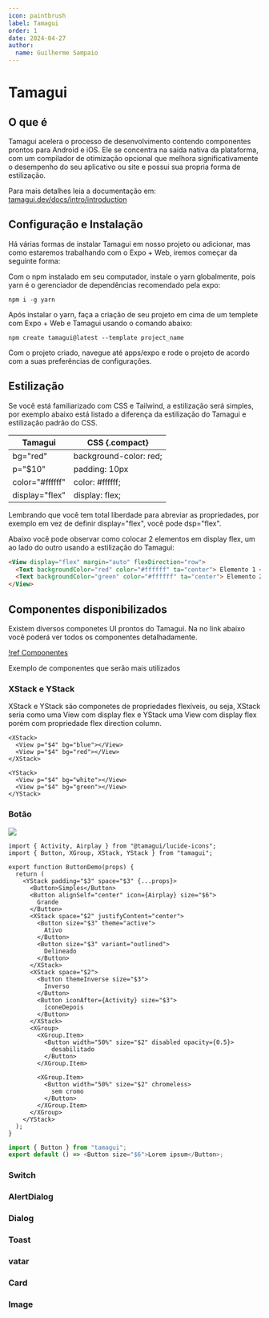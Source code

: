 ```yaml
---
icon: paintbrush
label: Tamagui
order: 1
date: 2024-04-27
author:
  name: Guilherme Sampaio
---
```


# Tamagui

## O que é

Tamagui acelera o processo de desenvolvimento contendo componentes prontos para Android e iOS. Ele se concentra na saída nativa da plataforma, com um compilador de otimização opcional que melhora significativamente o desempenho do seu aplicativo ou site e possui sua propria forma de estilização.

Para mais detalhes leia a documentação em: [tamagui.dev/docs/intro/introduction](https://tamagui.dev/docs/intro/introduction)

## Configuração e Instalação

Há várias formas de instalar Tamagui em nosso projeto ou adicionar, mas como estaremos trabalhando com o Expo + Web, iremos começar da seguinte forma:

Com o npm instalado em seu computador, instale o yarn globalmente, pois yarn é o gerenciador de dependências recomendado pela expo:

```
npm i -g yarn

```

Após instalar o yarn, faça a criação de seu projeto em cima de um templete com Expo + Web e Tamagui usando o comando abaixo:

```
npm create tamagui@latest --template project_name

```

Com o projeto criado, navegue até apps/expo e rode o projeto de acordo com a suas preferências de configurações.

## Estilização

Se você está familiarizado com CSS e Tailwind, a estilização será simples, por exemplo abaixo está listado a diferença da estilização do Tamagui e estilização padrão do CSS.

| Tamagui         | CSS {.compact}         |
| --------------- | ---------------------- |
| bg="red"        | background-color: red; |
| p="$10"         | padding: 10px          |
| color="#ffffff" | color: #ffffff;        |
| display="flex"  | display: flex;         |

Lembrando que você tem total liberdade para abreviar as propriedades, por exemplo em vez de definir display="flex", você pode dsp="flex".

Abaixo você pode observar como colocar 2 elementos em display flex, um ao lado do outro usando a estilização do Tamagui:

```html
<View display="flex" margin="auto" flexDirection="row">
  <Text backgroundColor="red" color="#ffffff" ta="center"> Elemento 1 </Text>
  <Text backgroundColor="green" color="#ffffff" ta="center"> Elemento 2 </Text>
</View>
```

## Componentes disponibilizados

Existem diversos componetes UI prontos do Tamagui. Na no link abaixo você poderá ver todos os componentes detalhadamente.

[!ref Componentes](https://tamagui.dev/ui/intro)

Exemplo de componentes que serão mais utilizados

### XStack e YStack

XStack e YStack são componetes de propriedades flexíveis, ou seja, XStack seria como uma View com display flex e YStack uma View com display flex porém com propriedade flex direction column.

```tsx
<XStack>
  <View p="$4" bg="blue"></View>
  <View p="$4" bg="red"></View>
</XStack>

<YStack>
  <View p="$4" bg="white"></View>
  <View p="$4" bg="green"></View>
</YStack>
```

### Botão

![](/dev-app/images/Buttons.png)

```tsx
import { Activity, Airplay } from "@tamagui/lucide-icons";
import { Button, XGroup, XStack, YStack } from "tamagui";

export function ButtonDemo(props) {
  return (
    <YStack padding="$3" space="$3" {...props}>
      <Button>Simples</Button>
      <Button alignSelf="center" icon={Airplay} size="$6">
        Grande
      </Button>
      <XStack space="$2" justifyContent="center">
        <Button size="$3" theme="active">
          Ativo
        </Button>
        <Button size="$3" variant="outlined">
          Delineado
        </Button>
      </XStack>
      <XStack space="$2">
        <Button themeInverse size="$3">
          Inverso
        </Button>
        <Button iconAfter={Activity} size="$3">
          íconeDepois
        </Button>
      </XStack>
      <XGroup>
        <XGroup.Item>
          <Button width="50%" size="$2" disabled opacity={0.5}>
            desabilitado
          </Button>
        </XGroup.Item>

        <XGroup.Item>
          <Button width="50%" size="$2" chromeless>
            sem cromo
          </Button>
        </XGroup.Item>
      </XGroup>
    </YStack>
  );
}
```

```js
import { Button } from "tamagui";
export default () => <Button size="$6">Lorem ipsum</Button>;
```

### Switch

### AlertDialog

### Dialog

### Toast

### vatar

### Card

### Image
